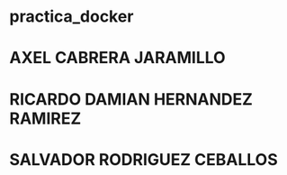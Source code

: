 # practica_docker

# AXEL CABRERA JARAMILLO
# RICARDO DAMIAN HERNANDEZ RAMIREZ
# SALVADOR RODRIGUEZ CEBALLOS
